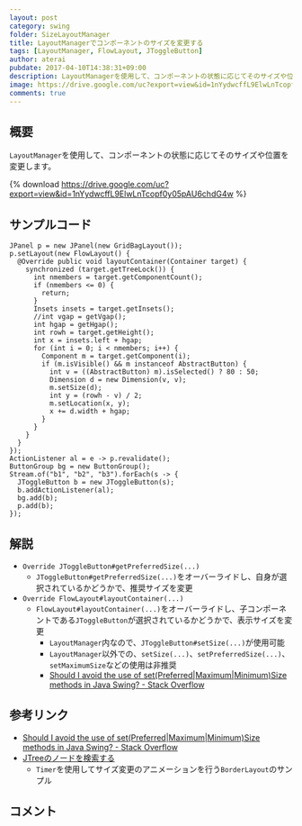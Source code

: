 ```yaml
---
layout: post
category: swing
folder: SizeLayoutManager
title: LayoutManagerでコンポーネントのサイズを変更する
tags: [LayoutManager, FlowLayout, JToggleButton]
author: aterai
pubdate: 2017-04-10T14:38:31+09:00
description: LayoutManagerを使用して、コンポーネントの状態に応じてそのサイズや位置を変更します。
image: https://drive.google.com/uc?export=view&id=1nYydwcffL9ElwLnTcopf0y05pAU6chdG4w
comments: true
---
```

## 概要
`LayoutManager`を使用して、コンポーネントの状態に応じてそのサイズや位置を変更します。

{% download https://drive.google.com/uc?export=view&id=1nYydwcffL9ElwLnTcopf0y05pAU6chdG4w %}

## サンプルコード
<pre class="prettyprint"><code>JPanel p = new JPanel(new GridBagLayout());
p.setLayout(new FlowLayout() {
  @Override public void layoutContainer(Container target) {
    synchronized (target.getTreeLock()) {
      int nmembers = target.getComponentCount();
      if (nmembers &lt;= 0) {
        return;
      }
      Insets insets = target.getInsets();
      //int vgap = getVgap();
      int hgap = getHgap();
      int rowh = target.getHeight();
      int x = insets.left + hgap;
      for (int i = 0; i &lt; nmembers; i++) {
        Component m = target.getComponent(i);
        if (m.isVisible() &amp;&amp; m instanceof AbstractButton) {
          int v = ((AbstractButton) m).isSelected() ? 80 : 50;
          Dimension d = new Dimension(v, v);
          m.setSize(d);
          int y = (rowh - v) / 2;
          m.setLocation(x, y);
          x += d.width + hgap;
        }
      }
    }
  }
});
ActionListener al = e -&gt; p.revalidate();
ButtonGroup bg = new ButtonGroup();
Stream.of("b1", "b2", "b3").forEach(s -&gt; {
  JToggleButton b = new JToggleButton(s);
  b.addActionListener(al);
  bg.add(b);
  p.add(b);
});
</code></pre>

## 解説
- `Override JToggleButton#getPreferredSize(...)`
    - `JToggleButton#getPreferredSize(...)`をオーバーライドし、自身が選択されているかどうかで、推奨サイズを変更
- `Override FlowLayout#layoutContainer(...)`
    - `FlowLayout#layoutContainer(...)`をオーバーライドし、子コンポーネントである`JToggleButton`が選択されているかどうかで、表示サイズを変更
        - `LayoutManager`内なので、`JToggleButton#setSize(...)`が使用可能
        - `LayoutManager`以外での、`setSize(...)`、`setPreferredSize(...)`、`setMaximumSize`などの使用は非推奨
        - [Should I avoid the use of set(Preferred|Maximum|Minimum)Size methods in Java Swing? - Stack Overflow](http://stackoverflow.com/questions/7229226/should-i-avoid-the-use-of-setpreferredmaximumminimumsize-methods-in-java-swi)

<!-- dummy comment line for breaking list -->

## 参考リンク
- [Should I avoid the use of set(Preferred|Maximum|Minimum)Size methods in Java Swing? - Stack Overflow](http://stackoverflow.com/questions/7229226/should-i-avoid-the-use-of-setpreferredmaximumminimumsize-methods-in-java-swi)
- [JTreeのノードを検索する](http://ateraimemo.com/Swing/SearchBox.html)
    - `Timer`を使用してサイズ変更のアニメーションを行う`BorderLayout`のサンプル

<!-- dummy comment line for breaking list -->

## コメント
